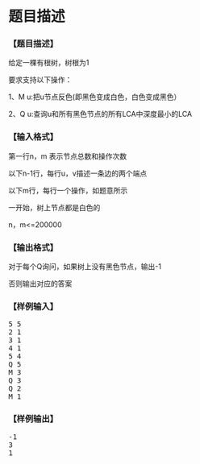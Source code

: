 # 题目描述


<h3>
【题目描述】
</h3>
<p>
给定一棵有根树，树根为1
</p>
<p>
要求支持以下操作：
</p>
<p>
1、M u:把u节点反色(即黑色变成白色，白色变成黑色）
</p>
<p>
2、Q u:查询u和所有黑色节点的所有LCA中深度最小的LCA
</p>
<h3>
【输入格式】
</h3>
<p>
第一行n，m 表示节点总数和操作次数
</p>
<p>
以下n-1行，每行u，v描述一条边的两个端点
</p>
<p>
以下m行，每行一个操作，如题意所示
</p>
<p>
一开始，树上节点都是白色的
</p>
<p>
n，m&lt;=200000
</p>
<h3>
【输出格式】
</h3>
<p>
对于每个Q询问，如果树上没有黑色节点，输出-1
</p>
<p>
否则输出对应的答案
</p>
<h3>
【样例输入】
</h3>
<pre>5 5
2 1
3 1
4 1
5 4
Q 5
M 3
Q 3
Q 2
M 1
</pre>
<h3>
【样例输出】
</h3>
<pre>-1
3
1
</pre>
